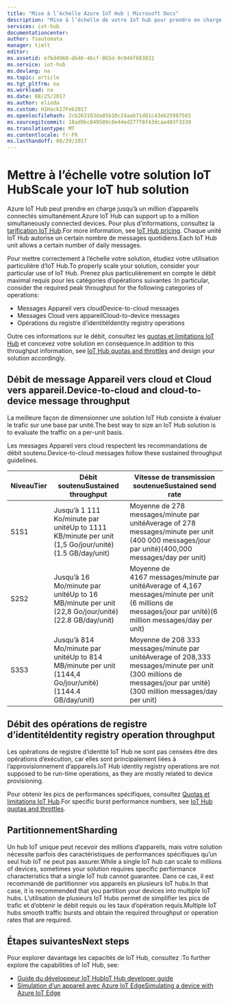 ```yaml
---
title: "Mise à l’échelle Azure IoT Hub | Microsoft Docs"
description: "Mise à l’échelle de votre IoT hub pour prendre en charge votre débit de messages prévu. Inclut un résumé du débit pris en charge pour chaque niveau et des options pour le partitionnement."
services: iot-hub
documentationcenter: 
author: fsautomata
manager: timlt
editor: 
ms.assetid: e7bd4968-db46-46cf-865d-9c944f683832
ms.service: iot-hub
ms.devlang: na
ms.topic: article
ms.tgt_pltfrm: na
ms.workload: na
ms.date: 08/25/2017
ms.author: elioda
ms.custom: H1Hack27Feb2017
ms.openlocfilehash: 2cb263103da05b10c24aab71d81c43eb25987565
ms.sourcegitcommit: 18ad9bc049589c8e44ed277f8f43dcaa483f3339
ms.translationtype: MT
ms.contentlocale: fr-FR
ms.lasthandoff: 08/29/2017
---
```

# <a name="scale-your-iot-hub-solution"></a><span data-ttu-id="89281-104">Mettre à l’échelle votre solution IoT Hub</span><span class="sxs-lookup"><span data-stu-id="89281-104">Scale your IoT hub solution</span></span>
<span data-ttu-id="89281-105">Azure IoT Hub peut prendre en charge jusqu’à un million d’appareils connectés simultanément.</span><span class="sxs-lookup"><span data-stu-id="89281-105">Azure IoT Hub can support up to a million simultaneously connected devices.</span></span> <span data-ttu-id="89281-106">Pour plus d’informations, consultez la [tarification IoT Hub][lnk-pricing].</span><span class="sxs-lookup"><span data-stu-id="89281-106">For more information, see [IoT Hub pricing][lnk-pricing].</span></span> <span data-ttu-id="89281-107">Chaque unité IoT Hub autorise un certain nombre de messages quotidiens.</span><span class="sxs-lookup"><span data-stu-id="89281-107">Each IoT Hub unit allows a certain number of daily messages.</span></span>

<span data-ttu-id="89281-108">Pour mettre correctement à l’échelle votre solution, étudiez votre utilisation particulière d’IoT Hub.</span><span class="sxs-lookup"><span data-stu-id="89281-108">To properly scale your solution, consider your particular use of IoT Hub.</span></span> <span data-ttu-id="89281-109">Prenez plus particulièrement en compte le débit maximal requis pour les catégories d’opérations suivantes :</span><span class="sxs-lookup"><span data-stu-id="89281-109">In particular, consider the required peak throughput for the following categories of operations:</span></span>

* <span data-ttu-id="89281-110">Messages Appareil vers cloud</span><span class="sxs-lookup"><span data-stu-id="89281-110">Device-to-cloud messages</span></span>
* <span data-ttu-id="89281-111">Messages Cloud vers appareil</span><span class="sxs-lookup"><span data-stu-id="89281-111">Cloud-to-device messages</span></span>
* <span data-ttu-id="89281-112">Opérations du registre d’identité</span><span class="sxs-lookup"><span data-stu-id="89281-112">Identity registry operations</span></span>

<span data-ttu-id="89281-113">Outre ces informations sur le débit, consultez les [quotas et limitations IoT Hub][IoT Hub quotas and throttles] et concevez votre solution en conséquence.</span><span class="sxs-lookup"><span data-stu-id="89281-113">In addition to this throughput information, see [IoT Hub quotas and throttles][IoT Hub quotas and throttles] and design your solution accordingly.</span></span>

## <a name="device-to-cloud-and-cloud-to-device-message-throughput"></a><span data-ttu-id="89281-114">Débit de message Appareil vers cloud et Cloud vers appareil.</span><span class="sxs-lookup"><span data-stu-id="89281-114">Device-to-cloud and cloud-to-device message throughput</span></span>
<span data-ttu-id="89281-115">La meilleure façon de dimensionner une solution IoT Hub consiste à évaluer le trafic sur une base par unité.</span><span class="sxs-lookup"><span data-stu-id="89281-115">The best way to size an IoT Hub solution is to evaluate the traffic on a per-unit basis.</span></span>

<span data-ttu-id="89281-116">Les messages Appareil vers cloud respectent les recommandations de débit soutenu.</span><span class="sxs-lookup"><span data-stu-id="89281-116">Device-to-cloud messages follow these sustained throughput guidelines.</span></span>

| <span data-ttu-id="89281-117">Niveau</span><span class="sxs-lookup"><span data-stu-id="89281-117">Tier</span></span> | <span data-ttu-id="89281-118">Débit soutenu</span><span class="sxs-lookup"><span data-stu-id="89281-118">Sustained throughput</span></span> | <span data-ttu-id="89281-119">Vitesse de transmission soutenue</span><span class="sxs-lookup"><span data-stu-id="89281-119">Sustained send rate</span></span> |
| --- | --- | --- |
| <span data-ttu-id="89281-120">S1</span><span class="sxs-lookup"><span data-stu-id="89281-120">S1</span></span> |<span data-ttu-id="89281-121">Jusqu’à 1 111 Ko/minute par unité</span><span class="sxs-lookup"><span data-stu-id="89281-121">Up to 1111 KB/minute per unit</span></span><br/><span data-ttu-id="89281-122">(1,5 Go/jour/unité)</span><span class="sxs-lookup"><span data-stu-id="89281-122">(1.5 GB/day/unit)</span></span> |<span data-ttu-id="89281-123">Moyenne de 278 messages/minute par unité</span><span class="sxs-lookup"><span data-stu-id="89281-123">Average of 278 messages/minute per unit</span></span><br/><span data-ttu-id="89281-124">(400 000 messages/jour par unité)</span><span class="sxs-lookup"><span data-stu-id="89281-124">(400,000 messages/day per unit)</span></span> |
| <span data-ttu-id="89281-125">S2</span><span class="sxs-lookup"><span data-stu-id="89281-125">S2</span></span> |<span data-ttu-id="89281-126">Jusqu’à 16 Mo/minute par unité</span><span class="sxs-lookup"><span data-stu-id="89281-126">Up to 16 MB/minute per unit</span></span><br/><span data-ttu-id="89281-127">(22,8 Go/jour/unité)</span><span class="sxs-lookup"><span data-stu-id="89281-127">(22.8 GB/day/unit)</span></span> |<span data-ttu-id="89281-128">Moyenne de 4167 messages/minute par unité</span><span class="sxs-lookup"><span data-stu-id="89281-128">Average of 4,167 messages/minute per unit</span></span><br/><span data-ttu-id="89281-129">(6 millions de messages/jour par unité)</span><span class="sxs-lookup"><span data-stu-id="89281-129">(6 million messages/day per unit)</span></span> |
| <span data-ttu-id="89281-130">S3</span><span class="sxs-lookup"><span data-stu-id="89281-130">S3</span></span> |<span data-ttu-id="89281-131">Jusqu’à 814 Mo/minute par unité</span><span class="sxs-lookup"><span data-stu-id="89281-131">Up to 814 MB/minute per unit</span></span><br/><span data-ttu-id="89281-132">(1144,4 Go/jour/unité)</span><span class="sxs-lookup"><span data-stu-id="89281-132">(1144.4 GB/day/unit)</span></span> |<span data-ttu-id="89281-133">Moyenne de 208 333 messages/minute par unité</span><span class="sxs-lookup"><span data-stu-id="89281-133">Average of 208,333 messages/minute per unit</span></span><br/><span data-ttu-id="89281-134">(300 millions de messages/jour par unité)</span><span class="sxs-lookup"><span data-stu-id="89281-134">(300 million messages/day per unit)</span></span> |

## <a name="identity-registry-operation-throughput"></a><span data-ttu-id="89281-135">Débit des opérations de registre d’identité</span><span class="sxs-lookup"><span data-stu-id="89281-135">Identity registry operation throughput</span></span>
<span data-ttu-id="89281-136">Les opérations de registre d’identité IoT Hub ne sont pas censées être des opérations d’exécution, car elles sont principalement liées à l’approvisionnement d’appareils.</span><span class="sxs-lookup"><span data-stu-id="89281-136">IoT Hub identity registry operations are not supposed to be run-time operations, as they are mostly related to device provisioning.</span></span>

<span data-ttu-id="89281-137">Pour obtenir les pics de performances spécifiques, consultez [Quotas et limitations IoT Hub][IoT Hub quotas and throttles].</span><span class="sxs-lookup"><span data-stu-id="89281-137">For specific burst performance numbers, see [IoT Hub quotas and throttles][IoT Hub quotas and throttles].</span></span>

## <a name="sharding"></a><span data-ttu-id="89281-138">Partitionnement</span><span class="sxs-lookup"><span data-stu-id="89281-138">Sharding</span></span>
<span data-ttu-id="89281-139">Un hub IoT unique peut recevoir des millions d’appareils, mais votre solution nécessite parfois des caractéristiques de performances spécifiques qu’un seul hub IoT ne peut pas assurer.</span><span class="sxs-lookup"><span data-stu-id="89281-139">While a single IoT hub can scale to millions of devices, sometimes your solution requires specific performance characteristics that a single IoT hub cannot guarantee.</span></span> <span data-ttu-id="89281-140">Dans ce cas, il est recommandé de partitionner vos appareils en plusieurs IoT hubs.</span><span class="sxs-lookup"><span data-stu-id="89281-140">In that case, it is recommended that you partition your devices into multiple IoT hubs.</span></span> <span data-ttu-id="89281-141">L’utilisation de plusieurs IoT Hubs permet de simplifier les pics de trafic et d’obtenir le débit requis ou les taux d’opération requis.</span><span class="sxs-lookup"><span data-stu-id="89281-141">Multiple IoT hubs smooth traffic bursts and obtain the required throughput or operation rates that are required.</span></span>

## <a name="next-steps"></a><span data-ttu-id="89281-142">Étapes suivantes</span><span class="sxs-lookup"><span data-stu-id="89281-142">Next steps</span></span>
<span data-ttu-id="89281-143">Pour explorer davantage les capacités de IoT Hub, consultez :</span><span class="sxs-lookup"><span data-stu-id="89281-143">To further explore the capabilities of IoT Hub, see:</span></span>

* <span data-ttu-id="89281-144">[Guide du développeur IoT Hub][lnk-devguide]</span><span class="sxs-lookup"><span data-stu-id="89281-144">[IoT Hub developer guide][lnk-devguide]</span></span>
* <span data-ttu-id="89281-145">[Simulation d’un appareil avec Azure IoT Edge][lnk-iotedge]</span><span class="sxs-lookup"><span data-stu-id="89281-145">[Simulating a device with Azure IoT Edge][lnk-iotedge]</span></span>

[lnk-pricing]: https://azure.microsoft.com/pricing/details/iot-hub
[IoT Hub quotas and throttles]: iot-hub-devguide-quotas-throttling.md

[lnk-devguide]: iot-hub-devguide.md
[lnk-iotedge]: iot-hub-linux-iot-edge-simulated-device.md
